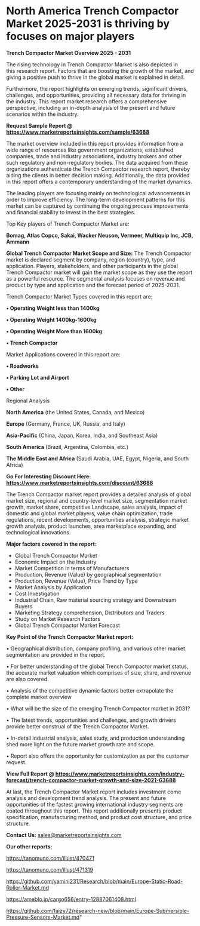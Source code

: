 # North America Trench Compactor Market 2025-2031 is thriving by focuses on major players

<Strong> Trench Compactor Market Overview 2025 - 2031</strong>

The rising technology in Trench Compactor Market is also depicted in this research report. Factors that are boosting the growth of the market, and giving a positive push to thrive in the global market is explained in detail.

Furthermore, the report highlights on emerging trends, significant drivers, challenges, and opportunities, providing all necessary data for thriving in the industry. This report market research offers a comprehensive perspective, including an in-depth analysis of the present and future scenarios within the industry.

<strong>Request Sample Report @ <a href=https://www.marketreportsinsights.com/sample/63688>https://www.marketreportsinsights.com/sample/63688</a></strong>

The market overview included in this report provides information from a wide range of resources like government organizations, established companies, trade and industry associations, industry brokers and other such regulatory and non-regulatory bodies. The data acquired from these organizations authenticate the Trench Compactor research report, thereby aiding the clients in better decision making. Additionally, the data provided in this report offers a contemporary understanding of the market dynamics.

The leading players are focusing mainly on technological advancements in order to improve efficiency. The long-term development patterns for this market can be captured by continuing the ongoing process improvements and financial stability to invest in the best strategies.

Top Key players of Trench Compactor Market are:

<strong>Bomag, Atlas Copco, Sakai, Wacker Neuson, Vermeer, Multiquip Inc, JCB, Ammann</strong>

<strong><b>Global Trench Compactor Market Scope and Size:</b></strong>
The Trench Compactor market is declared segment by company, region (country), type, and application. Players, stakeholders, and other participants in the global Trench Compactor market will gain the market scope as they use the report as a powerful resource. The segmental analysis focuses on revenue and product by type and application and the forecast period of 2025-2031.

Trench Compactor Market Types covered in this report are:

<strong>• Operating Weight less than 1400kg

• Operating Weight 1400kg-1600kg

• Operating Weight More than 1600kg

• Trench Compactor</strong>

Market Applications covered in this report are:

<strong>• Roadworks

• Parking Lot and Airport

• Other</strong> 

Regional Analysis

<strong>North America</strong> (the United States, Canada, and Mexico)

<strong>Europe</strong> (Germany, France, UK, Russia, and Italy)

<strong>Asia-Pacific</strong> (China, Japan, Korea, India, and Southeast Asia)

<strong>South America</strong> (Brazil, Argentina, Colombia, etc.)

<strong>The Middle East and Africa</strong> (Saudi Arabia, UAE, Egypt, Nigeria, and South Africa)

<strong>Go For Interesting Discount Here: <a href=https://www.marketreportsinsights.com/discount/63688>https://www.marketreportsinsights.com/discount/63688</a></strong>

The Trench Compactor market report provides a detailed analysis of global market size, regional and country-level market size, segmentation market growth, market share, competitive Landscape, sales analysis, impact of domestic and global market players, value chain optimization, trade regulations, recent developments, opportunities analysis, strategic market growth analysis, product launches, area marketplace expanding, and technological innovations.

<strong><b>Major factors covered in the report:</b></strong>
<ul>
  <li>Global Trench Compactor Market </li>
  <li>Economic Impact on the Industry</li>
  <li>Market Competition in terms of Manufacturers</li>
  <li>Production, Revenue (Value) by geographical segmentation</li>
  <li>Production, Revenue (Value), Price Trend by Type</li>
  <li>Market Analysis by Application</li>
  <li>Cost Investigation</li>
  <li>Industrial Chain, Raw material sourcing strategy and Downstream Buyers</li>
  <li>Marketing Strategy comprehension, Distributors and Traders</li>
  <li>Study on Market Research Factors</li>
  <li>Global Trench Compactor Market Forecast</li>
</ul>

<strong><b>Key Point of the Trench Compactor Market report:</b></strong>

• Geographical distribution, company profiling, and various other market segmentation are provided in the report.

• For better understanding of the global Trench Compactor market status, the accurate market valuation which comprises of size, share, and revenue are also covered.

• Analysis of the competitive dynamic factors better extrapolate the complete market overview

• What will be the size of the emerging Trench Compactor market in 2031?

• The latest trends, opportunities and challenges, and growth drivers provide better construal of the Trench Compactor Market.

• In-detail industrial analysis, sales study, and production understanding shed more light on the future market growth rate and scope.

• Report also offers the opportunity for customization as per the customer request.

<strong><b>View Full Report @ <a href=https://www.marketreportsinsights.com/industry-forecast/trench-compactor-market-growth-and-size-2021-63688>https://www.marketreportsinsights.com/industry-forecast/trench-compactor-market-growth-and-size-2021-63688</a></b></strong>


At last, the Trench Compactor Market report includes investment come analysis and development trend analysis. The present and future opportunities of the fastest growing international industry segments are coated throughout this report. This report additionally presents product specification, manufacturing method, and product cost structure, and price structure.

<strong>Contact Us:</strong>
sales@marketreportsinsights.com

<strong>Our other reports:</strong>

<a href=https://tanomuno.com/illust/470471>https://tanomuno.com/illust/470471</a>

<a href=https://tanomuno.com/illust/471319>https://tanomuno.com/illust/471319</a>

<a href=https://github.com/yamini231/Research/blob/main/Europe-Static-Road-Roller-Market.md>https://github.com/yamini231/Research/blob/main/Europe-Static-Road-Roller-Market.md</a>

<a href=https://ameblo.jp/cargo656/entry-12887061408.html>https://ameblo.jp/cargo656/entry-12887061408.html</a>

<a href=https://github.com/faizy72/research-new/blob/main/Europe-Submersible-Pressure-Sensors-Market.md>https://github.com/faizy72/research-new/blob/main/Europe-Submersible-Pressure-Sensors-Market.md</a>"
